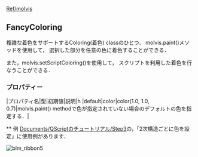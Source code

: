 [Ref/molvis](../../../Ref/molvis)

## FancyColoring
複雑な着色をサポートするColoring(着色) classのひとつ．
molvis.paint()メソッドを使用して，
選択した部分を任意の色に着色することができる．

また，molvis.setScriptColoring()を使用して，
スクリプトを利用した着色を行なうことができる．

### プロパティー
|プロパティ名|型|初期値|説明|h
|default|color|color(1.0, 1.0, 0.7)|molvis.paint() methodで色が指定されていない場合のデフォルトの色を指定する．|

** 例
[Documents/QScriptのチュートリアル/Step3](../../../Documents/QScriptのチュートリアル/Step3)の，「2次構造ごとに色を設定」に使用例があります．

![blm_ribbon5](../../../assets/images/Ref/molvis/FancyColoring/blm_ribbon5.png)

